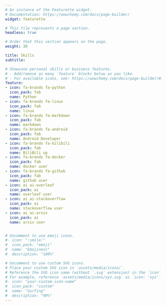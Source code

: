 ```yaml
---
# An instance of the Featurette widget.
# Documentation: https://wowchemy.com/docs/page-builder/
widget: featurette

# This file represents a page section.
headless: true

# Order that this section appears on the page.
weight: 30

title: Skills
subtitle:

# Showcase personal skills or business features.
# - Add/remove as many `feature` blocks below as you like.
# - For available icons, see: https://wowchemy.com/docs/page-builder/#icons
feature:
- icon: fa-brands fa-python
  icon_pack: fab
  name: Python
- icon: fa-brands fa-linux
  icon_pack: fab
  name: linux
- icon: fa-brands fa-markdown
  icon_pack: fab
  name: markdown
- icon: fa-brands fa-android
  icon_pack: fab
  name: Android Developer
- icon: fa-brands fa-bilibili
  icon_pack: fab
  name: BiliBili up
- icon: fa-brands fa-docker
  icon_pack: fab
  name: docker user
- icon: fa-brands fa-github
  icon_pack: fab
  name: github user
- icon: ai ai-overleaf
  icon_pack: ai
  name: overleaf user
- icon: ai ai-stackoverflow
  icon_pack: ai
  name: stackoverflow user
- icon: ai ai-arxiv
  icon_pack: ai
  name: arxiv user


# Uncomment to use emoji icons.
#- icon: ":smile:"
#  icon_pack: "emoji"
#  name: "Emojiness"
#  description: "100%"  

# Uncomment to use custom SVG icons.
# Place your custom SVG icon in `assets/media/icons/`.
# Reference the SVG icon name (without `.svg` extension) in the `icon` field.
# For example, reference `assets/media/icons/xyz.svg` as `icon: 'xyz'`
#- icon: "your-custom-icon-name"
#  icon_pack: "custom"
#  name: "Surfing"
#  description: "90%"
---
```

